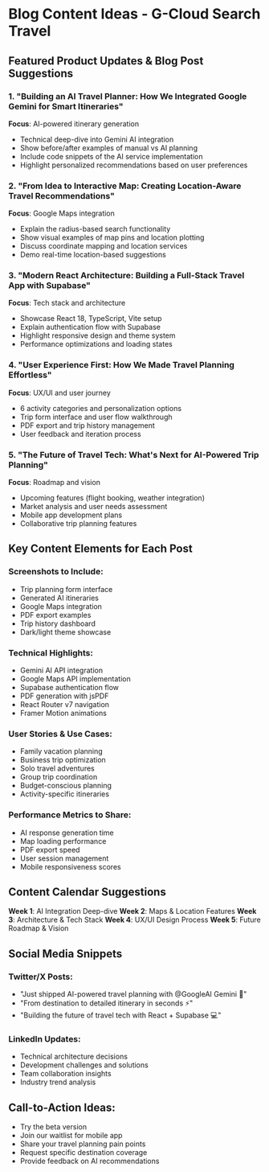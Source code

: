 # Blog Content Ideas - G-Cloud Search Travel

## Featured Product Updates & Blog Post Suggestions

### 1. **"Building an AI Travel Planner: How We Integrated Google Gemini for Smart Itineraries"**
**Focus**: AI-powered itinerary generation
- Technical deep-dive into Gemini AI integration
- Show before/after examples of manual vs AI planning
- Include code snippets of the AI service implementation
- Highlight personalized recommendations based on user preferences

### 2. **"From Idea to Interactive Map: Creating Location-Aware Travel Recommendations"**
**Focus**: Google Maps integration
- Explain the radius-based search functionality
- Show visual examples of map pins and location plotting
- Discuss coordinate mapping and location services
- Demo real-time location-based suggestions

### 3. **"Modern React Architecture: Building a Full-Stack Travel App with Supabase"**
**Focus**: Tech stack and architecture
- Showcase React 18, TypeScript, Vite setup
- Explain authentication flow with Supabase
- Highlight responsive design and theme system
- Performance optimizations and loading states

### 4. **"User Experience First: How We Made Travel Planning Effortless"**
**Focus**: UX/UI and user journey
- 6 activity categories and personalization options
- Trip form interface and user flow walkthrough
- PDF export and trip history management
- User feedback and iteration process

### 5. **"The Future of Travel Tech: What's Next for AI-Powered Trip Planning"**
**Focus**: Roadmap and vision
- Upcoming features (flight booking, weather integration)
- Market analysis and user needs assessment
- Mobile app development plans
- Collaborative trip planning features

## Key Content Elements for Each Post

### Screenshots to Include:
- Trip planning form interface
- Generated AI itineraries
- Google Maps integration
- PDF export examples
- Trip history dashboard
- Dark/light theme showcase

### Technical Highlights:
- Gemini AI API integration
- Google Maps API implementation
- Supabase authentication flow
- PDF generation with jsPDF
- React Router v7 navigation
- Framer Motion animations

### User Stories & Use Cases:
- Family vacation planning
- Business trip optimization
- Solo travel adventures
- Group trip coordination
- Budget-conscious planning
- Activity-specific itineraries

### Performance Metrics to Share:
- AI response generation time
- Map loading performance
- PDF export speed
- User session management
- Mobile responsiveness scores

## Content Calendar Suggestions

**Week 1**: AI Integration Deep-dive
**Week 2**: Maps & Location Features
**Week 3**: Architecture & Tech Stack
**Week 4**: UX/UI Design Process
**Week 5**: Future Roadmap & Vision

## Social Media Snippets

### Twitter/X Posts:
- "Just shipped AI-powered travel planning with @GoogleAI Gemini 🚀"
- "From destination to detailed itinerary in seconds ⚡"
- "Building the future of travel tech with React + Supabase 💻"

### LinkedIn Updates:
- Technical architecture decisions
- Development challenges and solutions
- Team collaboration insights
- Industry trend analysis

## Call-to-Action Ideas:
- Try the beta version
- Join our waitlist for mobile app
- Share your travel planning pain points
- Request specific destination coverage
- Provide feedback on AI recommendations

